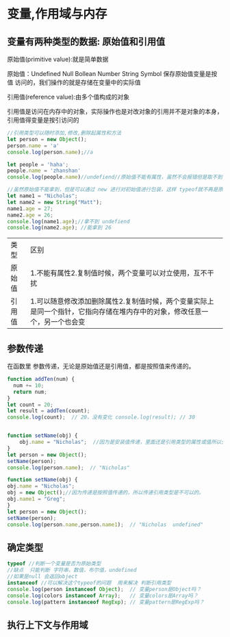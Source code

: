 # 变量,作用域与内存

## 变量有两种类型的数据: 原始值和引用值

原始值(primitive value):就是简单数据

原始值：Undefined Null Bollean Number String Symbol
保存原始值变量是按值 访问的，我们操作的就是存储在变量中的实际值

引用值(reference value):由多个值构成的对象

引用值是访问在内存中的对象，实际操作也是对改对象的引用并不是对象的本身，引用值得变量是按引访问的

```js
//引用类型可以随时添加,修改,删除起属性和方法
let person = new Object();
person.name = 'a'
console.log(person.name);//a

let people = 'haha';
people.name = 'zhanshan'
console.log(people.name)//undefiend//原始值不能有属性，虽然不会报错但是取不到值

//虽然原始值不能拿到，但是可以通过 new 进行对初始值进行包装，这样 typeof就不再是原始值类型而是object
let name1 = "Nicholas";
let name2 = new String("Matt");
name1.age = 27;
name2.age = 26;
console.log(name1.age);//拿不到 undefiend  
console.log(name2.age); //能拿到 26
```
<table>
<tr>
<td>类型</td>
<td>区别</td>
</tr>
<tr>
<td>原始值</td>
<td>1.不能有属性2.复制值时候，两个变量可以对立使用，互不干扰</td>
</tr>
<tr>
<td>引用值</td>
<td>1.可以随意修改添加删除属性2.复制值时候，两个变量实际上是同一个指针，它指向存储在堆内存中的对象，修改任意一个，另一个也会变</td>
</tr>
</table>

## 参数传递

在函数里 参数传递，无论是原始值还是引用值，都是按照值来传递的。
```js
function addTen(num) {  
  num += 10;  
  return num; 
} 
let count = 20;
let result = addTen(count);
console.log(count);  // 20，没有变化 console.log(result); // 30 


function setName(obj) {
    obj.name = "Nicholas";  //因为是安装值传递，里面还是引用类型的属性或值所以外面可以拿到传递的值
}  
let person = new Object();
setName(person); 
console.log(person.name);  // "Nicholas" 

function setName(obj) { 
obj.name = "Nicholas";
obj = new Object();//因为传递是按照值传递的，所以传递引用类型是不可以的。
obj.name1 = "Greg"; 
}  
let person = new Object();
setName(person); 
console.log(person.name,person.name1);  // "Nicholas  undefined" 
```

## 确定类型

```js
typeof //判断一个变量是否为原始类型
//缺点  只能判断 字符串，数值，布尔值，undefined 
//如果是null 会返回object
instanceof //可以解决这个typeof的问题  用来解决 判断引用类型
console.log(person instanceof Object);  // 变量person是Object吗？
console.log(colors instanceof Array);   // 变量colors是Array吗？ 
console.log(pattern instanceof RegExp); // 变量pattern是RegExp吗？ 
```

## 执行上下文与作用域





